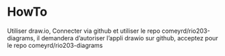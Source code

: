 # HowTo
Utiliser draw.io, Connecter via github et utiliser le repo comeyrd/rio203-diagrams, il demandera d’autoriser l’appli drawio sur github, acceptez pour le repo comeyrd/rio203-diagrams
